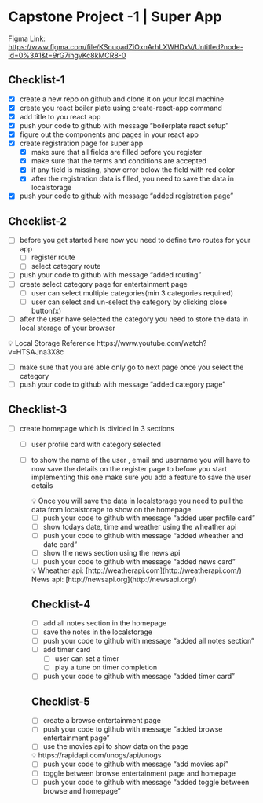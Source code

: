 # Capstone Project -1 | Super App

Figma Link: https://www.figma.com/file/KSnuoadZiOxnArhLXWHDxV/Untitled?node-id=0%3A1&t=9rG7ihgvKc8kMCR8-0

## Checklist-1

- [x] create a new repo on github and clone it on your local machine
- [x] create you react boiler plate using create-react-app command
- [x] add title to you react app
- [x] push your code to github with message “boilerplate react setup”
- [x] figure out the components and pages in your react app
- [x] create registration page for super app
  - [x] make sure that all fields are filled before you register
  - [x] make sure that the terms and conditions are accepted
  - [x] if any field is missing, show error below the field with red color
  - [x] after the registration data is filled, you need to save the data in localstorage
- [x] push your code to github with message “added registration page”

## Checklist-2

- [ ] before you get started here now you need to define two routes for your app
  - [ ] register route
  - [ ] select category route
- [ ] push your code to github with message “added routing”
- [ ] create select category page for entertainment page
  - [ ] user can select multiple categories(min 3 categories required)
  - [ ] user can select and un-select the category by clicking close button(x)
- [ ] after the user have selected the category you need to store the data in local storage of your browser

<aside>
💡 Local Storage Reference https://www.youtube.com/watch?v=HTSAJna3X8c

</aside>

- [ ] make sure that you are able only go to next page once you select the category
- [ ] push your code to github with message “added category page”

## Checklist-3

- [ ] create homepage which is divided in 3 sections
  - [ ] user profile card with category selected
  - [ ] to show the name of the user , email and username you will have to now save the details on the register page to before you start implementing this one make sure you add a feature to save the user details
    <aside>
    💡 Once you will save the data in localstorage you need to pull the data from localstorage to show on the homepage

    </aside>

    - [ ] push your code to github with message “added user profile card”
    - [ ] show todays date, time and weather using the wheather api
    - [ ] push your code to github with message “added wheather and date card”
    - [ ] show the news section using the news api
    - [ ] push your code to github with message “added news card”

    <aside>
    💡 Wheather api: [http://weatherapi.com](http://weatherapi.com/)
    News api: [http://newsapi.org](http://newsapi.org/)

    </aside>

    ## Checklist-4

    - [ ] add all notes section in the homepage
    - [ ] save the notes in the localstorage
    - [ ] push your code to github with message “added all notes section”
    - [ ] add timer card
      - [ ] user can set a timer
      - [ ] play a tune on timer completion
    - [ ] push your code to github with message “added timer card”

    ## Checklist-5

    - [ ] create a browse entertainment page
    - [ ] push your code to github with message “added browse entertainment page”
    - [ ] use the movies api to show data on the page

    <aside>
    💡 https://rapidapi.com/unogs/api/unogs

    </aside>

    - [ ] push your code to github with message “add movies api”
    - [ ] toggle between browse entertainment page and homepage
    - [ ] push your code to github with message “added toggle between browse and homepage”
